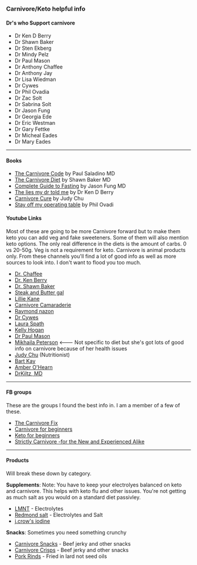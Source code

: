 ### Carnivore/Keto helpful info

#### Dr's who Support carnivore

- Dr Ken D Berry
- Dr Shawn Baker
- Dr Sten Ekberg
- Dr Mindy Pelz
- Dr Paul Mason
- Dr Anthony Chaffee
- Dr Anthony Jay
- Dr Lisa Wiedman
- Dr Cywes
- Dr Phil Ovadia
- Dr Zac Solt
- Dr Sabrina Solt
- Dr Jason Fung
- Dr Georgia Ede
- Dr Eric Westman
- Dr Gary Fettke
- Dr Micheal Eades
- Dr Mary Eades

----

#### Books

- [The Carnivore Code](https://www.amazon.com/Carnivore-Code-Unlocking-Returning-Ancestral/dp/B08ZZW165J/ref=sr_1_1?keywords=the+carnivore+code&qid=1666967805&qu=eyJxc2MiOiIyLjMzIiwicXNhIjoiMS45OCIsInFzcCI6IjIuMTMifQ%3D%3D&sprefix=The+carni%2Caps%2C88&sr=8-1) by Paul Saladino MD
- [The Carnivore Diet](https://www.amazon.com/Carnivore-Diet-Shawn-Baker/dp/162860350X/ref=asc_df_162860350X/?tag=hyprod-20&linkCode=df0&hvadid=385571509635&hvpos=&hvnetw=g&hvrand=14651546419978900234&hvpone=&hvptwo=&hvqmt=&hvdev=c&hvdvcmdl=&hvlocint=&hvlocphy=9027284&hvtargid=pla-550048882508&psc=1&tag=&ref=&adgrpid=79288121235&hvpone=&hvptwo=&hvadid=385571509635&hvpos=&hvnetw=g&hvrand=14651546419978900234&hvqmt=&hvdev=c&hvdvcmdl=&hvlocint=&hvlocphy=9027284&hvtargid=pla-550048882508) by Shawn Baker MD
- [Complete Guide to Fasting](https://www.amazon.com/Complete-Guide-Fasting-Intermittent-Alternate-Day/dp/1628600012/ref=zg_bs_15248576011_sccl_1/134-6929848-9030114?pd_rd_i=1628600012&psc=1) by Jason Fung MD
- [The lies my dr told me](https://www.amazon.com/Lies-My-Doctor-Told-Me-audiobook/dp/B07Y2VRMY8/ref=sr_1_1?keywords=lies+my+doctor+told+me+by+dr.+ken+berry&qid=1666969717&qu=eyJxc2MiOiIyLjIyIiwicXNhIjoiMS44MCIsInFzcCI6IjIuMDYifQ%3D%3D&sprefix=Lies+my+dr%2Caps%2C112&sr=8-1) by Dr Ken D Berry
- [Carnivore Cure](https://www.amazon.com/Carnivore-Cure-Meat-Based-Nutrition-Elimination/dp/B093HKPS8K/ref=sr_1_1?crid=9905JR28OAD1&keywords=carnivore+cure&qid=1666969739&qu=eyJxc2MiOiIyLjIxIiwicXNhIjoiMS44OCIsInFzcCI6IjIuMDMifQ%3D%3D&s=audible&sprefix=carnivore+cure%2Caudible%2C83&sr=1-1) by Judy Chu
- [Stay off my operating table](https://www.amazon.com/Stay-Off-Operating-Table-Metabolic/dp/B09L34FFMZ/ref=sr_1_1?keywords=stay+off+my+operating+table&qid=1666969761&qu=eyJxc2MiOiIyLjM2IiwicXNhIjoiMi4wMSIsInFzcCI6IjEuODUifQ%3D%3D&s=audible&sprefix=stay+of+m%2Caudible%2C83&sr=1-1) by Phil Ovadi



#### Youtube Links

Most of these are going to be more Carnivore forward but to make them keto you can add veg and fake sweeteners. Some of them will also mention keto options. The only real difference in the diets is the amount of carbs. 0 vs 20-50g. Veg is not a requirement for keto. Carnivore is animal products only. From these channels you'll find a lot of good info as well as more sources to look into. I don't want to flood you too much.

- [Dr. Chaffee](https://www.youtube.com/channel/UCzoRyR_nlesKZuOlEjWRXQQ/videos)
- [Dr. Ken Berry](https://www.youtube.com/c/KenDBerryMD/videos)
- [Dr. Shawn Baker](https://www.youtube.com/c/ShawnBakerMD/playlists)
- [Steak and Butter gal](https://www.youtube.com/c/SteakandButterGal/playlists)
- [Lillie Kane](https://www.youtube.com/c/LillieKane/playlists)
- [Carnivore Camaraderie](https://www.youtube.com/c/CarnivoreCamaraderie/videos)
- [Raymond nazon](https://www.youtube.com/user/rnazon/videos)
- [Dr Cywes](https://www.youtube.com/c/DrCywesCarbAddictionDoc/playlists)
- [Laura Spath](https://www.youtube.com/c/LauraSpath/videos)
- [Kelly Hogan](https://www.youtube.com/channel/UCaKl8Lth6h6GWreFyeO1keA/playlists)
- [Dr Paul Mason](https://www.youtube.com/c/DrPaulMason/videos)
- [Mikhaila Peterson](https://www.youtube.com/c/MikhailaPetersonvideos/videos) <--- Not specific to diet but she's got lots of good info on carnivore because of her health issues
- [Judy Chu](https://www.youtube.com/c/NutritionwithJudy/playlists) (Nutritionist)
- [Bart Kay](https://www.youtube.com/c/BartKayNutritionScienceWatchdog/playlists)
- [Amber O'Hearn](https://www.youtube.com/channel/UCaGCraBhCqXkRPGxVKLcs0A/videos)
- [DrKiltz, MD](https://www.youtube.com/c/DrRobKiltzMD)

----

#### FB groups
These are the groups I found the best info in. I am a member of a few of these.

- [The Carnivore Fix](https://www.facebook.com/groups/thecarnivorefix/)
- [Carnivore for beginners](https://www.facebook.com/groups/1747093332130074)
- [Keto for beginners](https://www.facebook.com/groups/KetoRecipesForBeginners101)
- [Strictly Carnivore -for the New and Experienced Alike](https://www.facebook.com/groups/1444984792549098)

----

#### Products
Will break these down by category.

**Supplements**: Note: You have to keep your electrolyes balanced on keto and carnivore. This helps with keto flu and other issues. You're not getting as much salt as you would on a standard diet passivley.

- [LMNT](https://drinklmnt.com/collections/salt?gclid=Cj0KCQjw--2aBhD5ARIsALiRlwC2bCU_qjd8BmfbM_pEAVNEKi5nQ2DQ4XvNPIa96pwlQGeJfss4pIYaAp3pEALw_wcB) - Electrolytes
- [Redmond salt](https://www.redmondsrealsalt.com/) - Electrolytes and Salt
- [j.crow's iodine](https://www.amazon.com/J-CROWS%C2%AE-Lugols-Solution-Iodine-2/dp/B001AEFM9Y/ref=sr_1_6_mod_primary_sns?keywords=iodine+drops&qid=1666967618&qu=eyJxc2MiOiI0LjI2IiwicXNhIjoiMy44OCIsInFzcCI6IjMuODYifQ%3D%3D&sbo=GLaw0Fx56FiNH%2FiZ%2B6XKiQ%3D%3D&sr=8-6)

**Snacks**: Sometimes you need something crunchy

- [Carnivore Snacks](https://www.carnivoresnacks.com/) - Beef jerky and other snacks
- [Carnivore Crisps](https://carnivorecrisps.com/?gclid=Cj0KCQjw--2aBhD5ARIsALiRlwBMkEb9zqniwa5SlDhUQ0oVBIGBj3YOPxxT5-6IPYxti8NBSfgT8sMaAmerEALw_wcB) - Beef jerky and other snacks
- [Pork Rinds](https://4505meats.com/pages/shop-pork-rinds) - Fried in lard not seed oils
